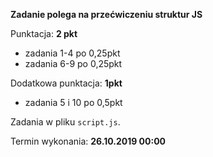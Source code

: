 **Zadanie polega na przećwiczeniu struktur JS**

Punktacja: **2 pkt**

* zadania 1-4 po 0,25pkt
* zadania 6-9 po 0,25pkt

Dodatkowa punktacja: **1pkt**
* zadania 5 i 10 po 0,5pkt

Zadania w pliku `script.js`. 

Termin wykonania: **26.10.2019 00:00**
